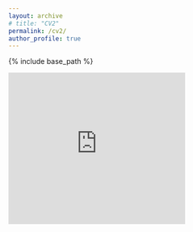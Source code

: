 ```yaml
---
layout: archive
# title: "CV2"
permalink: /cv2/
author_profile: true
---
```



{% include base_path %}

<embed src="https://yanxiang-yang.github.io/files/paper5.pdf" type="application/pdf" width="350px" height="300px" />


